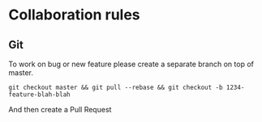 # Collaboration rules

## Git
To work on bug or new feature please create a separate branch on top of master.

```
git checkout master && git pull --rebase && git checkout -b 1234-feature-blah-blah
```

And then create a Pull Request

